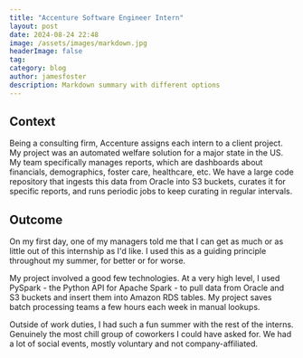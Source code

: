 ```yaml
---
title: "Accenture Software Engineer Intern"
layout: post
date: 2024-08-24 22:48
image: /assets/images/markdown.jpg
headerImage: false
tag:
category: blog
author: jamesfoster
description: Markdown summary with different options
---
```


## Context

Being a consulting firm, Accenture assigns each intern to a client project. My project was an automated welfare solution for a major state in the US. My team specifically manages reports, which are dashboards about financials, demographics, foster care, healthcare, etc. We have a large code repository that ingests this data from Oracle into S3 buckets, curates it for specific reports, and runs periodic jobs to keep curating in regular intervals.

## Outcome

On my first day, one of my managers told me that I can get as much or as little out of this internship as I'd like. I used this as a guiding principle throughout my summer, for better or for worse.

My project involved a good few technologies. At a very high level, I used PySpark - the Python API for Apache Spark - to pull data from Oracle and S3 buckets and insert them into Amazon RDS tables. My project saves batch processing teams a few hours each week in manual lookups.

Outside of work duties, I had such a fun summer with the rest of the interns. Genuinely the most chill group of coworkers I could have asked for. We had a lot of social events, mostly voluntary and not company-affiliated.